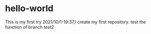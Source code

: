 # hello-world
This is my first try
2021/10/1-19:37,I create my first repository.
test the function of branch
test2
